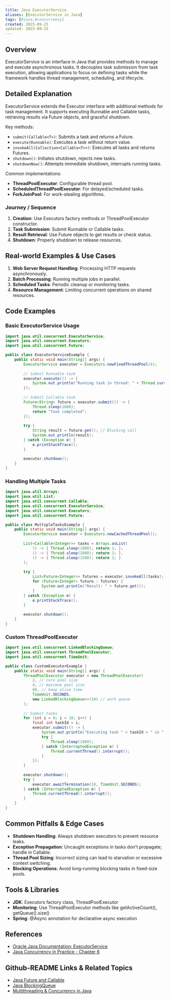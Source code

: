 ```yaml
---
title: Java ExecutorService
aliases: [ExecutorService in Java]
tags: [#java,#concurrency]
created: 2025-09-25
updated: 2025-09-25
---
```


## Overview

ExecutorService is an interface in Java that provides methods to manage and execute asynchronous tasks. It decouples task submission from task execution, allowing applications to focus on defining tasks while the framework handles thread management, scheduling, and lifecycle.

## Detailed Explanation

ExecutorService extends the Executor interface with additional methods for task management. It supports executing Runnable and Callable tasks, retrieving results via Future objects, and graceful shutdown.

Key methods:
- `submit(Callable<T>)`: Submits a task and returns a Future.
- `execute(Runnable)`: Executes a task without return value.
- `invokeAll(Collection<Callable<T>>)`: Executes all tasks and returns Futures.
- `shutdown()`: Initiates shutdown, rejects new tasks.
- `shutdownNow()`: Attempts immediate shutdown, interrupts running tasks.

Common implementations:
- **ThreadPoolExecutor**: Configurable thread pool.
- **ScheduledThreadPoolExecutor**: For delayed/scheduled tasks.
- **ForkJoinPool**: For work-stealing algorithms.

### Journey / Sequence

1. **Creation**: Use Executors factory methods or ThreadPoolExecutor constructor.
2. **Task Submission**: Submit Runnable or Callable tasks.
3. **Result Retrieval**: Use Future objects to get results or check status.
4. **Shutdown**: Properly shutdown to release resources.

## Real-world Examples & Use Cases

1. **Web Server Request Handling**: Processing HTTP requests asynchronously.
2. **Batch Processing**: Running multiple jobs in parallel.
3. **Scheduled Tasks**: Periodic cleanup or monitoring tasks.
4. **Resource Management**: Limiting concurrent operations on shared resources.

## Code Examples

### Basic ExecutorService Usage

```java
import java.util.concurrent.ExecutorService;
import java.util.concurrent.Executors;
import java.util.concurrent.Future;

public class ExecutorServiceExample {
    public static void main(String[] args) {
        ExecutorService executor = Executors.newFixedThreadPool(4);
        
        // Submit Runnable task
        executor.execute(() -> {
            System.out.println("Running task in thread: " + Thread.currentThread().getName());
        });
        
        // Submit Callable task
        Future<String> future = executor.submit(() -> {
            Thread.sleep(1000);
            return "Task completed";
        });
        
        try {
            String result = future.get(); // Blocking call
            System.out.println(result);
        } catch (Exception e) {
            e.printStackTrace();
        }
        
        executor.shutdown();
    }
}
```

### Handling Multiple Tasks

```java
import java.util.Arrays;
import java.util.List;
import java.util.concurrent.Callable;
import java.util.concurrent.ExecutorService;
import java.util.concurrent.Executors;
import java.util.concurrent.Future;

public class MultipleTasksExample {
    public static void main(String[] args) {
        ExecutorService executor = Executors.newCachedThreadPool();
        
        List<Callable<Integer>> tasks = Arrays.asList(
            () -> { Thread.sleep(1000); return 1; },
            () -> { Thread.sleep(2000); return 2; },
            () -> { Thread.sleep(1500); return 3; }
        );
        
        try {
            List<Future<Integer>> futures = executor.invokeAll(tasks);
            for (Future<Integer> future : futures) {
                System.out.println("Result: " + future.get());
            }
        } catch (Exception e) {
            e.printStackTrace();
        }
        
        executor.shutdown();
    }
}
```

### Custom ThreadPoolExecutor

```java
import java.util.concurrent.LinkedBlockingQueue;
import java.util.concurrent.ThreadPoolExecutor;
import java.util.concurrent.TimeUnit;

public class CustomExecutorExample {
    public static void main(String[] args) {
        ThreadPoolExecutor executor = new ThreadPoolExecutor(
            2, // core pool size
            4, // maximum pool size
            60, // keep alive time
            TimeUnit.SECONDS,
            new LinkedBlockingQueue<>(10) // work queue
        );
        
        // Submit tasks
        for (int i = 0; i < 10; i++) {
            final int taskId = i;
            executor.submit(() -> {
                System.out.println("Executing task " + taskId + " in " + Thread.currentThread().getName());
                try {
                    Thread.sleep(1000);
                } catch (InterruptedException e) {
                    Thread.currentThread().interrupt();
                }
            });
        }
        
        executor.shutdown();
        try {
            executor.awaitTermination(10, TimeUnit.SECONDS);
        } catch (InterruptedException e) {
            Thread.currentThread().interrupt();
        }
    }
}
```

## Common Pitfalls & Edge Cases

- **Shutdown Handling**: Always shutdown executors to prevent resource leaks.
- **Exception Propagation**: Uncaught exceptions in tasks don't propagate; handle in Callable.
- **Thread Pool Sizing**: Incorrect sizing can lead to starvation or excessive context switching.
- **Blocking Operations**: Avoid long-running blocking tasks in fixed-size pools.

## Tools & Libraries

- **JDK**: Executors factory class, ThreadPoolExecutor
- **Monitoring**: Use ThreadPoolExecutor methods like getActiveCount(), getQueue().size()
- **Spring**: @Async annotation for declarative async execution

## References

- [Oracle Java Documentation: ExecutorService](https://docs.oracle.com/javase/8/docs/api/java/util/concurrent/ExecutorService.html)
- [Java Concurrency in Practice - Chapter 6](https://www.amazon.com/Java-Concurrency-Practice-Brian-Goetz/dp/0321349601)

## Github-README Links & Related Topics

- [Java Future and Callable](./java-future-and-callable/README.md)
- [Java BlockingQueue](./java-blockingqueue/README.md)
- [Multithreading & Concurrency in Java](./multithreading-and-concurrency-in-java/README.md)